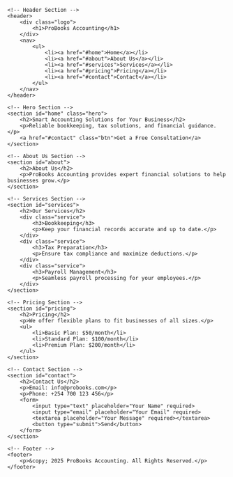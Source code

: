 <!DOCTYPE html>
<html lang="en">
<head>
    <meta charset="UTF-8">
    <meta name="viewport" content="width=device-width, initial-scale=1.0">
    <title>ProBooks Accounting</title>
    <link rel="stylesheet" href="style.css">
</head>
<body>

    <!-- Header Section -->
    <header>
        <div class="logo">
            <h1>ProBooks Accounting</h1>
        </div>
        <nav>
            <ul>
                <li><a href="#home">Home</a></li>
                <li><a href="#about">About Us</a></li>
                <li><a href="#services">Services</a></li>
                <li><a href="#pricing">Pricing</a></li>
                <li><a href="#contact">Contact</a></li>
            </ul>
        </nav>
    </header>

    <!-- Hero Section -->
    <section id="home" class="hero">
        <h2>Smart Accounting Solutions for Your Business</h2>
        <p>Reliable bookkeeping, tax solutions, and financial guidance.</p>
        <a href="#contact" class="btn">Get a Free Consultation</a>
    </section>

    <!-- About Us Section -->
    <section id="about">
        <h2>About Us</h2>
        <p>ProBooks Accounting provides expert financial solutions to help businesses grow.</p>
    </section>

    <!-- Services Section -->
    <section id="services">
        <h2>Our Services</h2>
        <div class="service">
            <h3>Bookkeeping</h3>
            <p>Keep your financial records accurate and up to date.</p>
        </div>
        <div class="service">
            <h3>Tax Preparation</h3>
            <p>Ensure tax compliance and maximize deductions.</p>
        </div>
        <div class="service">
            <h3>Payroll Management</h3>
            <p>Seamless payroll processing for your employees.</p>
        </div>
    </section>

    <!-- Pricing Section -->
    <section id="pricing">
        <h2>Pricing</h2>
        <p>We offer flexible plans to fit businesses of all sizes.</p>
        <ul>
            <li>Basic Plan: $50/month</li>
            <li>Standard Plan: $100/month</li>
            <li>Premium Plan: $200/month</li>
        </ul>
    </section>

    <!-- Contact Section -->
    <section id="contact">
        <h2>Contact Us</h2>
        <p>Email: info@probooks.com</p>
        <p>Phone: +254 700 123 456</p>
        <form>
            <input type="text" placeholder="Your Name" required>
            <input type="email" placeholder="Your Email" required>
            <textarea placeholder="Your Message" required></textarea>
            <button type="submit">Send</button>
        </form>
    </section>

    <!-- Footer -->
    <footer>
        <p>&copy; 2025 ProBooks Accounting. All Rights Reserved.</p>
    </footer>
<link rel="stylesheet" href="probooks accounting css.css"> 
</body>
</html>
